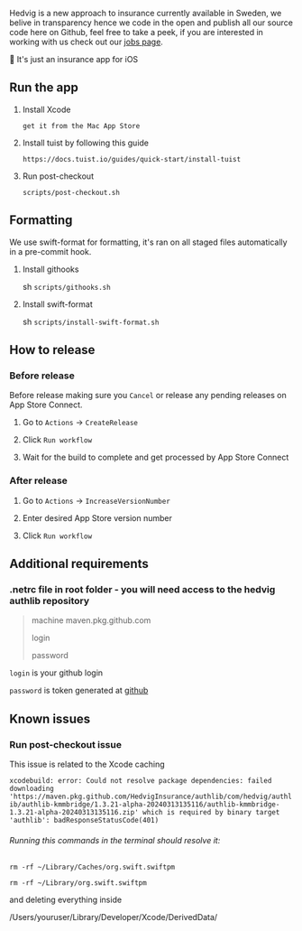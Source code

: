 Hedvig is a new approach to insurance currently available in Sweden, we belive in transparency hence we code in the open and publish all our source code here on Github, feel free to take a peek, if you are interested in working with us check out our [jobs page](https://www.hedvig.com/se/hedvig/karriar).


🦉 It's just an insurance app for iOS

## Run the app

1. Install Xcode

   `get it from the Mac App Store`

2. Install tuist by following this guide

   `https://docs.tuist.io/guides/quick-start/install-tuist`

3. Run post-checkout

   `scripts/post-checkout.sh`
   
## Formatting

We use swift-format for formatting, it's ran on all staged files automatically in a pre-commit hook.

1. Install githooks
   
   sh `scripts/githooks.sh`
   
2. Install swift-format
   
   sh `scripts/install-swift-format.sh`
   
## How to release

### Before release 

Before release making sure you `Cancel` or release any pending releases on App Store Connect.

1. Go to `Actions` -> `CreateRelease`

2. Click `Run workflow`

3. Wait for the build to complete and get processed by App Store Connect

### After release

1.  Go to `Actions` -> `IncreaseVersionNumber`

5. Enter desired App Store version number

6. Click `Run workflow`

## Additional requirements
### .netrc file in root folder - you will need access to the hedvig authlib repository

> machine maven.pkg.github.com
> 
> login <github-login>
>
> password <password>



`login` is your github login

`password` is token generated at [github](https://github.com/settings/tokens)

## Known issues

### Run post-checkout issue
This issue is related to the Xcode caching

`xcodebuild: error: Could not resolve package dependencies: failed downloading 'https://maven.pkg.github.com/HedvigInsurance/authlib/com/hedvig/authlib/authlib-kmmbridge/1.3.21-alpha-20240313135116/authlib-kmmbridge-1.3.21-alpha-20240313135116.zip' which is required by binary target 'authlib': badResponseStatusCode(401)`
###### Running this commands in the terminal should resolve it:
`rm -rf ~/Library/Caches/org.swift.swiftpm`

`rm -rf ~/Library/org.swift.swiftpm`

and deleting everything inside

/Users/youruser/Library/Developer/Xcode/DerivedData/
